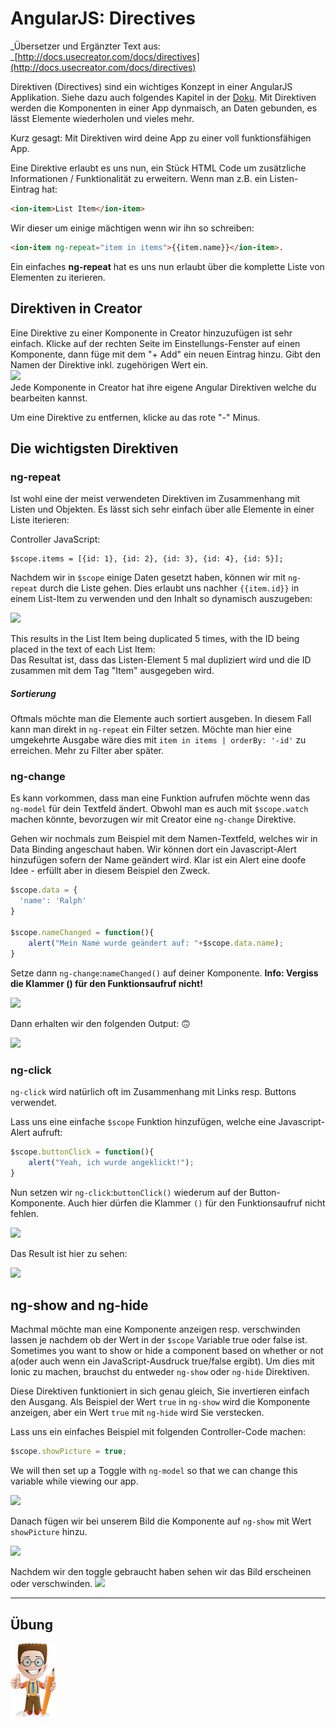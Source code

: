 # AngularJS: Directives

_Übersetzer und Ergänzter Text aus: _[http://docs.usecreator.com/docs/directives](http://docs.usecreator.com/docs/directives)

Direktiven \(Directives\) sind ein wichtiges Konzept in einer AngularJS Applikation. Siehe dazu auch folgendes Kapitel in der [Doku](https://docs.angularjs.org/guide/directive). Mit Direktiven werden die Komponenten in einer App dynmaisch, an Daten gebunden, es lässt Elemente wiederholen und vieles mehr.

Kurz gesagt: Mit Direktiven wird deine App zu einer voll funktionsfähigen App.

Eine Direktive erlaubt es uns nun, ein Stück HTML Code um zusätzliche Informationen / Funktionalität zu erweitern. Wenn man z.B. ein Listen-Eintrag hat:

```html
<ion-item>List Item</ion-item>
```

Wir dieser um einige mächtigen wenn wir ihn so schreiben:

```html
<ion-item ng-repeat="item in items">{{item.name}}</ion-item>.
```

Ein einfaches **ng-repeat** hat es uns nun erlaubt über die komplette Liste von Elementen zu iterieren.

## Direktiven in Creator

Eine Direktive zu einer Komponente in Creator hinzuzufügen ist sehr einfach. Klicke auf der rechten Seite im Einstellungs-Fenster auf einen Komponente, dann füge mit dem "+ Add" ein neuen Eintrag hinzu. Gibt den Namen der Direktive inkl. zugehörigen Wert ein.  
![](https://files.readme.io/fdf45a0-Ionic_Creator_2016-10-28_14-54-16.png)  
Jede Komponente in Creator hat ihre eigene Angular Direktiven welche du bearbeiten kannst.

Um eine Direktive zu entfernen, klicke au das rote "-" Minus.

## Die wichtigsten Direktiven

### ng-repeat

Ist wohl eine der meist verwendeten Direktiven im Zusammenhang mit Listen und Objekten. Es lässt sich sehr einfach über alle Elemente in einer Liste iterieren:

Controller JavaScript:

```JS
$scope.items = [{id: 1}, {id: 2}, {id: 3}, {id: 4}, {id: 5}];
```

Nachdem wir in `$scope` einige Daten gesetzt haben, können wir mit `ng-repeat` durch die Liste gehen. Dies erlaubt uns nachher `{{item.id}}` in einem List-Item zu verwenden und den Inhalt so dynamisch auszugeben:

![](https://files.readme.io/11de288-Ionic_Creator_2016-10-31_21-15-47.png)

This results in the List Item being duplicated 5 times, with the ID being placed in the text of each List Item:  
Das Resultat ist, dass das Listen-Element 5 mal dupliziert wird und die ID zusammen mit dem Tag "Item" ausgegeben wird.

##### Sortierung

Oftmals möchte man die Elemente auch sortiert ausgeben. In diesem Fall kann man direkt in `ng-repeat` ein Filter setzen. Möchte man hier eine umgekehrte Ausgabe wäre dies mit `item in items | orderBy: '-id'` zu erreichen. Mehr zu Filter aber später.

### ng-change

Es kann vorkommen, dass man eine Funktion aufrufen möchte wenn das `ng-model` für dein Textfeld ändert. Obwohl man es auch mit `$scope.watch` machen könnte, bevorzugen wir mit Creator eine `ng-change` Direktive.

Gehen wir nochmals zum Beispiel mit dem Namen-Textfeld, welches wir in Data Binding angeschaut haben. Wir können dort ein Javascript-Alert hinzufügen sofern der Name geändert wird. Klar ist ein Alert eine doofe Idee - erfüllt aber in diesem Beispiel den Zweck.

```js
$scope.data = {
  'name': 'Ralph'
}

$scope.nameChanged = function(){
    alert("Mein Name wurde geändert auf: "+$scope.data.name);
}
```

Setze dann `ng-change`:`nameChanged()` auf deiner Komponente.  **Info: Vergiss die Klammer \(\) für den Funktionsaufruf nicht!**

[![](https://files.readme.io/f2a0bc9-Ionic_Creator_2016-10-31_20-02-36.png)](https://files.readme.io/f2a0bc9-Ionic_Creator_2016-10-31_20-02-36.png)

Dann erhalten wir den folgenden Output: 🙃

[![](https://files.readme.io/d180402-Screenshot_2016-10-31_20.01.21.png)](https://files.readme.io/d180402-Screenshot_2016-10-31_20.01.21.png)

### ng-click

`ng-click` wird natürlich oft im Zusammenhang mit Links resp. Buttons verwendet.

Lass uns eine einfache `$scope` Funktion hinzufügen, welche eine Javascript-Alert aufruft:

```js
$scope.buttonClick = function(){
    alert("Yeah, ich wurde angeklickt!"); 
}
```

Nun setzen wir `ng-click`:`buttonClick()` wiederum auf der Button-Komponente. Auch hier dürfen die Klammer `()` für den Funktionsaufruf nicht fehlen.

[![](https://files.readme.io/fd50abb-Ionic_Creator_2016-10-31_21-22-48.png)](https://files.readme.io/fd50abb-Ionic_Creator_2016-10-31_21-22-48.png)

Das Result ist hier zu sehen:

[![](https://files.readme.io/dc993b7-Screenshot_2016-10-31_21.22.15.png)](https://files.readme.io/dc993b7-Screenshot_2016-10-31_21.22.15.png)



## ng-show and ng-hide

Machmal möchte man eine Komponente anzeigen resp. verschwinden lassen je nachdem ob der Wert in der `$scope` Variable  true oder false ist.   Sometimes you want to show or hide a component based on whether or not a\(oder auch wenn ein JavaScript-Ausdruck true/false ergibt\). Um dies mit Ionic zu machen, brauchst du entweder `ng-show` oder `ng-hide` Direktiven.

Diese Direktiven funktioniert in sich genau gleich, Sie invertieren einfach den Ausgang. Als Beispiel der Wert  `true` in `ng-show` wird die Komponente anzeigen, aber ein Wert `true` mit `ng-hide` wird Sie verstecken.

Lass uns ein einfaches Beispiel mit folgenden Controller-Code machen:
```js
$scope.showPicture = true;
```

We will then set up a Toggle with  `ng-model` so that we can change this variable while viewing our app.

[![](https://files.readme.io/5de5a75-Ionic_Creator_2016-10-31_21-28-49.png)](https://files.readme.io/5de5a75-Ionic_Creator_2016-10-31_21-28-49.png)

Danach fügen wir bei unserem Bild die Komponente auf `ng-show` mit Wert `showPicture` hinzu.

[![](https://files.readme.io/e00e9d1-Ionic_Creator_2016-10-31_21-30-15.png)](https://files.readme.io/e00e9d1-Ionic_Creator_2016-10-31_21-30-15.png)

Nachdem wir den toggle gebraucht haben sehen wir das Bild erscheinen oder verschwinden. [![](https://files.readme.io/de07e98-Screenshot_2016-10-31_21.30.54.png)](https://files.readme.io/de07e98-Screenshot_2016-10-31_21.30.54.png)



---

## Übung

![](/_allgemein/ralph_uebung.png)



